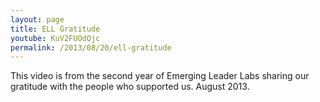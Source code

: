 ```yaml
---
layout: page
title: ELL Gratitude
youtube: KuV2FUOdQjc
permalink: /2013/08/20/ell-gratitude
---
```

This video is from the second year of Emerging Leader Labs sharing our gratitude with the people who supported us. August 2013.
